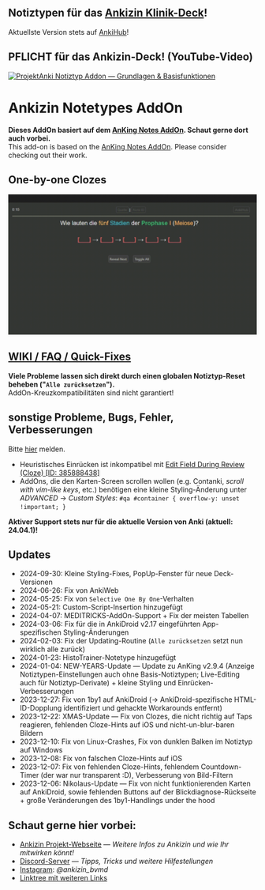 ## Notiztypen für das [Ankizin Klinik-Deck](https://www.ankizin.de/)!
Aktuellste Version stets auf [AnkiHub](https://app.ankihub.net/decks/b2fa8710-93fc-48f3-ab4a-fd14f4435624)!

## PFLICHT für das Ankizin-Deck! (YouTube-Video)
<a href="https://www.youtube.com/watch?v=XrEjeMHMA1k&list=PLMgdcZaB5m-ZM3DiKWjLx7yEQO424z8Ga&index=3" style="width: 500px;">![ProjektAnki Notiztyp Addon — Grundlagen & Basisfunktionen](https://i.ytimg.com/vi/XrEjeMHMA1k/mqdefault.jpg)</a>

# Ankizin Notetypes AddOn
<b>Dieses AddOn basiert auf dem [AnKing Notes AddOn](https://github.com/AnKing-VIP/anking_notes_addon). Schaut gerne dort auch vorbei.</b><br>
This add-on is based on the [AnKing Notes AddOn](https://github.com/AnKing-VIP/anking_notes_addon). Please consider checking out their work.

## One-by-one Clozes
![One-by-one Clozes](1b1.gif)

## <a href="https://www.ankizin.de/wiki/" rel="nofollow">WIKI / FAQ / Quick-Fixes</a>
<b>Viele Probleme lassen sich direkt durch einen globalen Notiztyp-Reset beheben ("`Alle zurücksetzen`").</b><br>AddOn-Kreuzkompatibilitäten sind nicht garantiert!

## sonstige Probleme, Bugs, Fehler, Verbesserungen
Bitte <a href="https://github.com/ProjektAnki/notetype-addon/issues" rel="nofollow">hier</a> melden.
- Heuristisches Einrücken ist inkompatibel mit [Edit Field During Review (Cloze) [ID: 385888438]](https://ankiweb.net/shared/info/385888438)
- AddOns, die den Karten-Screen scrollen wollen (e.g. Contanki, _scroll with vim-like keys_, etc.) benötigen eine kleine Styling-Änderung unter _ADVANCED_ → _Custom Styles_: `#qa #container { overflow-y: unset !important; }` 

**Aktiver Support stets nur für die aktuelle Version von Anki (aktuell: 24.04.1)!**

## Updates
- 2024-09-30: Kleine Styling-Fixes, PopUp-Fenster für neue Deck-Versionen
- 2024-06-26: Fix von AnkiWeb
- 2024-05-25: Fix von `Selective One By One`-Verhalten
- 2024-05-21: Custom-Script-Insertion hinzugefügt
- 2024-04-07: MEDITRICKS-AddOn-Support + Fix der meisten Tabellen
- 2024-03-06: Fix für die in AnkiDroid v2.17 eingeführten App-spezifischen Styling-Änderungen
- 2024-02-03: Fix der Updating-Routine (`Alle zurücksetzen` setzt nun wirklich alle zurück)
- 2024-01-23: HistoTrainer-Notetype hinzugefügt
- 2024-01-04: NEW-YEARS-Update — Update zu AnKing v2.9.4 (Anzeige Notiztypen-Einstellungen auch ohne Basis-Notiztypen; Live-Editing auch für Notiztyp-Derivate) + kleine Styling und Einrücken-Verbesserungen
- 2023-12-27: Fix von 1by1 auf AnkiDroid (→ AnkiDroid-spezifische HTML-ID-Dopplung identifiziert und gehackte Workarounds entfernt)
- 2023-12-22: XMAS-Update — Fix von Clozes, die nicht richtig auf Taps reagieren, fehlenden Cloze-Hints auf iOS und nicht-un-blur-baren Bildern
- 2023-12-10: Fix von Linux-Crashes, Fix von dunklen Balken im Notiztyp auf Windows
- 2023-12-08: Fix von falschen Cloze-Hints auf iOS
- 2023-12-07: Fix von fehlenden Cloze-Hints, fehlendem Countdown-Timer (der war nur transparent :D), Verbesserung von Bild-Filtern
- 2023-12-06: Nikolaus-Update — Fix von nicht funktionierenden Karten auf AnkiDroid, sowie fehlenden Buttons auf der Blickdiagnose-Rückseite + große Veränderungen des 1by1-Handlings under the hood

## Schaut gerne hier vorbei:
- <a href="https://ankizin.de" rel="nofollow">Ankizin Projekt-Webseite</a> — <i>Weitere Infos zu Ankizin und wie Ihr mitwirken könnt!</i>
- <a href="https://discord.com/invite/5DMsDg8Rvu" rel="nofollow">Discord-Server</a> — <i>Tipps, Tricks und weitere Hilfestellungen</i>
- <a href="https://www.instagram.com/ankizin_bvmd/" rel="nofollow">Instagram</a>: <i>@ankizin_bvmd</i>
- <a href="https://linktr.ee/anki_germany" rel="nofollow">Linktree mit weiteren Links</a>
